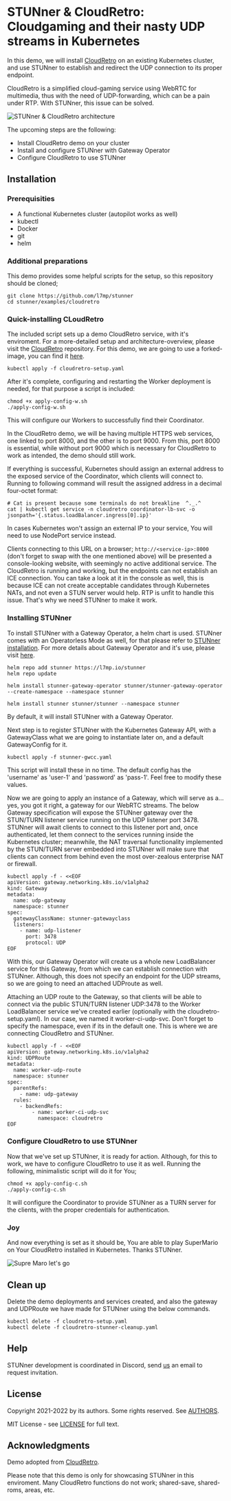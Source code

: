 # STUNner & CloudRetro: Cloudgaming and their nasty UDP streams in Kubernetes

In this demo, we will install [CloudRetro](https://github.com/giongto35/cloud-game) on an existing Kubernetes cluster, and use STUNner to establish and redirect the UDP connection to its proper endpoint.

CloudRetro is a simplified cloud-gaming service using WebRTC for multimedia, thus with the need of UDP-forwarding, which can be a pain under RTP.
With STUNner, this issue can be solved.

![STUNner & CloudRetro architecture](../../doc/stunner_cloudretro.svg)

The upcoming steps are the following:
* Install CloudRetro demo on your cluster
* Install and configure STUNner with Gateway Operator
* Configure CloudRetro to use STUNner

## Installation

### Prerequisities

* A functional Kubernetes cluster (autopilot works as well)
* kubectl
* Docker
* git
* helm

### Additional preparations

This demo provides some helpful scripts for the setup, so this repository should be cloned;

```console
git clone https://github.com/l7mp/stunner
cd stunner/examples/cloudretro
```

### Quick-installing CLoudRetro

The included script sets up a demo CloudRetro service, with it's enviroment.
For a more-detailed setup and architecture-overview, please visit the [CloudRetro](https://github.com/giongto35/cloud-game) repository.
For this demo, we are going to use a forked-image, you can find it [here](https://github.com/l7mp/cloudretro-demo-build).

```console
kubectl apply -f cloudretro-setup.yaml
```

After it's complete, configuring and restarting the Worker deployment is needed, for that purpose a script is included:

```console
chmod +x apply-config-w.sh
./apply-config-w.sh
```

This will configure our Workers to successfully find their Coordinator.

In the CloudRetro demo, we will be having multiple HTTPS web services, one linked to port 8000, and the other is to port 9000.
From this, port 8000 is essential, while without port 9000 which is necessary for CloudRetro to work as intended, the demo should still work.

If everything is successful, Kubernetes should assign an external address to the exposed service of the Coordinator, which clients will connect to.
Running to following command will result the assigned address in a decimal four-octet format:

```console
# Cat is present because some terminals do not breakline  ^._.^ 
cat | kubectl get service -n cloudretro coordinator-lb-svc -o jsonpath='{.status.loadBalancer.ingress[0].ip}'
```

In cases Kubernetes won't assign an external IP to your service, You will need to use NodePort service instead.

Clients connecting to this URL on a browser; `http://<service-ip>:8000` (don't forget to swap <service-ip> with the one mentioned above) will be presented a console-looking website, with seemingly no active additional service. The CloudRetro is running and working, but the endpoints can not establish an ICE connection. You can take a look at it in the console as well, this is because ICE can not create acceptable candidates through Kubernetes NATs, and not even a STUN server would help. RTP is unfit to handle this issue.
That's why we need STUNner to make it work.


### Installing STUNner

To install STUNner with a Gateway Operator, a helm chart is used. STUNner comes with an Operatorless Mode as well, for that please refer to [STUNner installation](https://github.com/l7mp/stunner#getting-started).
For more details about Gateway Operator and it's use, please visit [here](https://github.com/l7mp/stunner-gateway-operator).

```console
helm repo add stunner https://l7mp.io/stunner
helm repo update

helm install stunner-gateway-operator stunner/stunner-gateway-operator --create-namespace --namespace stunner

helm install stunner stunner/stunner --namespace stunner
```

By default, it will install STUNner with a Gateway Operator.

Next step is to register STUNner with the Kubernetes Gateway API, with a GatewayClass what we are going to instantiate later on, and a default GatewayConfig for it.

```console
kubectl apply -f stunner-gwcc.yaml
```

This script will install these in no time.
The default config has the 'username' as 'user-1' and 'password' as 'pass-1'. Feel free to modify these values.

Now we are going to apply an instance of a Gateway, which will serve as a... yes, you got it right, a gateway for our WebRTC streams.
The below Gateway specification will expose the STUNner gateway over the STUN/TURN listener service running on the UDP listener port 3478. STUNner will await clients to connect to this listener port and, once authenticated, let them connect to the services running inside the Kubernetes cluster; meanwhile, the NAT traversal functionality implemented by the STUN/TURN server embedded into STUNner will make sure that clients can connect from behind even the most over-zealous enterprise NAT or firewall.

```console
kubectl apply -f - <<EOF
apiVersion: gateway.networking.k8s.io/v1alpha2
kind: Gateway
metadata:
  name: udp-gateway
  namespace: stunner
spec:
  gatewayClassName: stunner-gatewayclass
  listeners:
    - name: udp-listener
      port: 3478
      protocol: UDP
EOF
```

With this, our Gateway Operator will create us a whole new LoadBalancer service for this Gateway, from which we can establish connection with STUNner. Although, this does not specify an endpoint for the UDP streams, so we are going to need an attached UDProute as well.

Attaching an UDP route to the Gateway, so that clients will be able to connect via the public STUN/TURN listener UDP:3478 to the Worker LoadBalancer service we've created earlier (optionally with the cloudretro-setup.yaml).
In our case, we named it worker-ci-udp-svc. Don't forget to specify the namespace, even if its in the default one.
This is where we are connecting CloudRetro and STUNner.

```console
kubectl apply -f - <<EOF
apiVersion: gateway.networking.k8s.io/v1alpha2
kind: UDPRoute
metadata:
  name: worker-udp-route
  namespace: stunner
spec:
  parentRefs:
    - name: udp-gateway
  rules:
    - backendRefs:
        - name: worker-ci-udp-svc
          namespace: cloudretro
EOF
```

### Configure CloudRetro to use STUNner

Now that we've set up STUNner, it is ready for action. Although, for this to work, we have to configure CloudRetro to use it as well.
Running the following, minimalistic script will do it for You;

```console
chmod +x apply-config-c.sh
./apply-config-c.sh
```

It will configure the Coordinator to provide STUNner as a TURN server for the clients, with the proper credentials for authentication.

### Joy

And now everything is set as it should be, You are able to play SuperMario on Your CloudRetro installed in Kubernetes.
Thanks STUNner.

![Supre Maro let's go](mario-super.gif)

## Clean up

Delete the demo deployments and services created, and also the gateway and UDPRoute we have made for STUNner using the below commands.

```console
kubectl delete -f cloudretro-setup.yaml
kubectl delete -f cloudretro-stunner-cleanup.yaml
```

## Help

STUNner development is coordinated in Discord, send [us](/AUTHORS) an email to request invitation.

## License

Copyright 2021-2022 by its authors. Some rights reserved. See [AUTHORS](/AUTHORS).

MIT License - see [LICENSE](/LICENSE) for full text.

## Acknowledgments

Demo adopted from [CloudRetro](https://github.com/giongto35/cloud-game).

Please note that this demo is only for showcasing STUNner in this enviroment.
Many CloudRetro functions do not work; shared-save, shared-roms, areas, etc.

